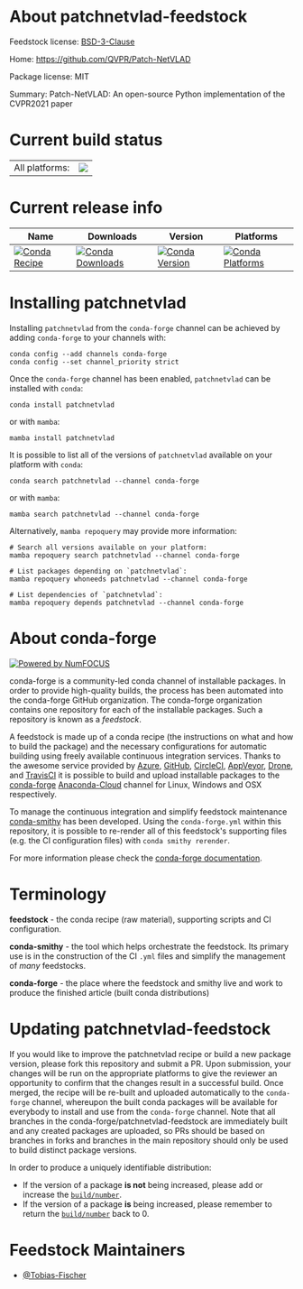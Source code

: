 About patchnetvlad-feedstock
============================

Feedstock license: [BSD-3-Clause](https://github.com/conda-forge/patchnetvlad-feedstock/blob/main/LICENSE.txt)

Home: https://github.com/QVPR/Patch-NetVLAD

Package license: MIT

Summary: Patch-NetVLAD: An open-source Python implementation of the CVPR2021 paper

Current build status
====================


<table><tr><td>All platforms:</td>
    <td>
      <a href="https://dev.azure.com/conda-forge/feedstock-builds/_build/latest?definitionId=12946&branchName=main">
        <img src="https://dev.azure.com/conda-forge/feedstock-builds/_apis/build/status/patchnetvlad-feedstock?branchName=main">
      </a>
    </td>
  </tr>
</table>

Current release info
====================

| Name | Downloads | Version | Platforms |
| --- | --- | --- | --- |
| [![Conda Recipe](https://img.shields.io/badge/recipe-patchnetvlad-green.svg)](https://anaconda.org/conda-forge/patchnetvlad) | [![Conda Downloads](https://img.shields.io/conda/dn/conda-forge/patchnetvlad.svg)](https://anaconda.org/conda-forge/patchnetvlad) | [![Conda Version](https://img.shields.io/conda/vn/conda-forge/patchnetvlad.svg)](https://anaconda.org/conda-forge/patchnetvlad) | [![Conda Platforms](https://img.shields.io/conda/pn/conda-forge/patchnetvlad.svg)](https://anaconda.org/conda-forge/patchnetvlad) |

Installing patchnetvlad
=======================

Installing `patchnetvlad` from the `conda-forge` channel can be achieved by adding `conda-forge` to your channels with:

```
conda config --add channels conda-forge
conda config --set channel_priority strict
```

Once the `conda-forge` channel has been enabled, `patchnetvlad` can be installed with `conda`:

```
conda install patchnetvlad
```

or with `mamba`:

```
mamba install patchnetvlad
```

It is possible to list all of the versions of `patchnetvlad` available on your platform with `conda`:

```
conda search patchnetvlad --channel conda-forge
```

or with `mamba`:

```
mamba search patchnetvlad --channel conda-forge
```

Alternatively, `mamba repoquery` may provide more information:

```
# Search all versions available on your platform:
mamba repoquery search patchnetvlad --channel conda-forge

# List packages depending on `patchnetvlad`:
mamba repoquery whoneeds patchnetvlad --channel conda-forge

# List dependencies of `patchnetvlad`:
mamba repoquery depends patchnetvlad --channel conda-forge
```


About conda-forge
=================

[![Powered by
NumFOCUS](https://img.shields.io/badge/powered%20by-NumFOCUS-orange.svg?style=flat&colorA=E1523D&colorB=007D8A)](https://numfocus.org)

conda-forge is a community-led conda channel of installable packages.
In order to provide high-quality builds, the process has been automated into the
conda-forge GitHub organization. The conda-forge organization contains one repository
for each of the installable packages. Such a repository is known as a *feedstock*.

A feedstock is made up of a conda recipe (the instructions on what and how to build
the package) and the necessary configurations for automatic building using freely
available continuous integration services. Thanks to the awesome service provided by
[Azure](https://azure.microsoft.com/en-us/services/devops/), [GitHub](https://github.com/),
[CircleCI](https://circleci.com/), [AppVeyor](https://www.appveyor.com/),
[Drone](https://cloud.drone.io/welcome), and [TravisCI](https://travis-ci.com/)
it is possible to build and upload installable packages to the
[conda-forge](https://anaconda.org/conda-forge) [Anaconda-Cloud](https://anaconda.org/)
channel for Linux, Windows and OSX respectively.

To manage the continuous integration and simplify feedstock maintenance
[conda-smithy](https://github.com/conda-forge/conda-smithy) has been developed.
Using the ``conda-forge.yml`` within this repository, it is possible to re-render all of
this feedstock's supporting files (e.g. the CI configuration files) with ``conda smithy rerender``.

For more information please check the [conda-forge documentation](https://conda-forge.org/docs/).

Terminology
===========

**feedstock** - the conda recipe (raw material), supporting scripts and CI configuration.

**conda-smithy** - the tool which helps orchestrate the feedstock.
                   Its primary use is in the construction of the CI ``.yml`` files
                   and simplify the management of *many* feedstocks.

**conda-forge** - the place where the feedstock and smithy live and work to
                  produce the finished article (built conda distributions)


Updating patchnetvlad-feedstock
===============================

If you would like to improve the patchnetvlad recipe or build a new
package version, please fork this repository and submit a PR. Upon submission,
your changes will be run on the appropriate platforms to give the reviewer an
opportunity to confirm that the changes result in a successful build. Once
merged, the recipe will be re-built and uploaded automatically to the
`conda-forge` channel, whereupon the built conda packages will be available for
everybody to install and use from the `conda-forge` channel.
Note that all branches in the conda-forge/patchnetvlad-feedstock are
immediately built and any created packages are uploaded, so PRs should be based
on branches in forks and branches in the main repository should only be used to
build distinct package versions.

In order to produce a uniquely identifiable distribution:
 * If the version of a package **is not** being increased, please add or increase
   the [``build/number``](https://docs.conda.io/projects/conda-build/en/latest/resources/define-metadata.html#build-number-and-string).
 * If the version of a package **is** being increased, please remember to return
   the [``build/number``](https://docs.conda.io/projects/conda-build/en/latest/resources/define-metadata.html#build-number-and-string)
   back to 0.

Feedstock Maintainers
=====================

* [@Tobias-Fischer](https://github.com/Tobias-Fischer/)

